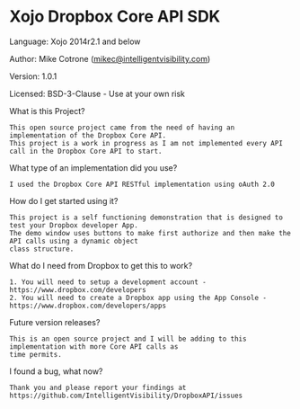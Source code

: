 Xojo Dropbox Core API SDK
=========================

Language: Xojo 2014r2.1 and below

Author: Mike Cotrone (mikec@intelligentvisibility.com)

Version: 1.0.1

Licensed: BSD-3-Clause - Use at your own risk

What is this Project?

    This open source project came from the need of having an implementation of the Dropbox Core API. 
    This project is a work in progress as I am not implemented every API call in the Dropbox Core API to start. 

What type of an implementation did you use?

    I used the Dropbox Core API RESTful implementation using oAuth 2.0
    
How do I get started using it?

    This project is a self functioning demonstration that is designed to test your Dropbox developer App.
    The demo window uses buttons to make first authorize and then make the API calls using a dynamic object 
    class structure.
    
What do I need from Dropbox to get this to work?

    1. You will need to setup a development account - https://www.dropbox.com/developers
    2. You will need to create a Dropbox app using the App Console - https://www.dropbox.com/developers/apps
    
Future version releases?

    This is an open source project and I will be adding to this implementation with more Core API calls as
    time permits.
    
I found a bug, what now?

    Thank you and please report your findings at https://github.com/IntelligentVisibility/DropboxAPI/issues
    
  
  
